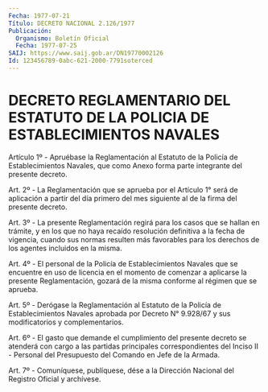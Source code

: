 ```yaml
---
Fecha: 1977-07-21
Título: DECRETO NACIONAL 2.126/1977
Publicación:
  Organismo: Boletín Oficial
  Fecha: 1977-07-25
SAIJ: https://www.saij.gob.ar/DN19770002126
Id: 123456789-0abc-621-2000-7791soterced
---
```

# DECRETO REGLAMENTARIO DEL ESTATUTO DE LA POLICIA DE ESTABLECIMIENTOS NAVALES

<a id="1"></a>
Artículo 1º - Apruébase la Reglamentación al Estatuto de la Policía de Establecimientos Navales, que como Anexo forma parte integrante del presente decreto.

<a id="2"></a>
Art. 2º -  La Reglamentación que se aprueba por el Artículo 1° será de aplicación a partir del día primero del mes siguiente al de la firma del presente decreto.

<a id="3"></a>
Art. 3º -  La presente Reglamentación regirá para los casos que se hallan en trámite, y en los que no haya recaído resolución definitiva a la fecha de vigencia, cuando sus normas resulten más favorables para los derechos de los agentes incluidos en la misma.

<a id="4"></a>
Art. 4º - El personal de la Policía de Establecimientos Navales que se encuentre en uso de licencia en el momento de comenzar a aplicarse la presente Reglamentación, gozará de la misma conforme al régimen que se aprueba.

<a id="5"></a>
Art. 5º - Derógase la Reglamentación al Estatuto de la Policía de Establecimientos Navales aprobada por Decreto N° 9.928/67 y sus modificatorios y complementarios.

<a id="6"></a>
Art. 6º - El gasto que demande el cumplimiento del presente decreto se atenderá con cargo a las partidas principales correspondientes del Inciso II - Personal del Presupuesto del Comando en Jefe de la Armada.

<a id="7"></a>
Art. 7º -  Comuníquese, publíquese, dése a la Dirección Nacional del Registro Oficial y archívese.